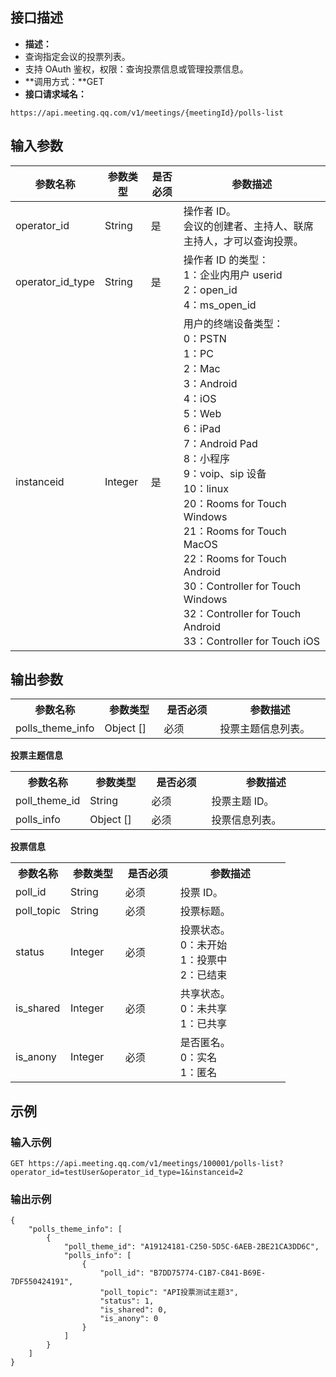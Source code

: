 ## 接口描述
- **描述：**
 - 查询指定会议的投票列表。
 - 支持 OAuth 鉴权，权限：查询投票信息或管理投票信息。
- **调用方式：**GET
- **接口请求域名：**
```plaintext
https://api.meeting.qq.com/v1/meetings/{meetingId}/polls-list
```



## 输入参数
| 参数名称 |  参数类型 |  是否必须 | 参数描述  |
| ------------ | ------------| ------------  | ------------ |
| operator_id|  String |  是 |  操作者 ID。<br/>会议的创建者、主持人、联席主持人，才可以查询投票。 |
| operator_id_type | String| 是 |  操作者 ID 的类型：<br/>1：企业内用户 userid<br/>2：open_id<br/>4：ms_open_id |
| instanceid| Integer | 是  |  用户的终端设备类型：<br>0：PSTN<br>1：PC<br>2：Mac<br>3：Android<br>4：iOS<br>5：Web<br>6：iPad<br>7：Android Pad<br>8：小程序<br>9：voip、sip 设备<br>10：linux<br>20：Rooms for Touch Windows<br>21：Rooms for Touch MacOS<br>22：Rooms for Touch Android<br>30：Controller for Touch Windows<br>32：Controller for Touch Android<br>33：Controller for Touch iOS |

## 输出参数
<table>
   <tr>
      <th width="20%" >参数名称	</td>
      <th width="20%" >参数类型</td>
      <th width="20%" >是否必须	</td>
      <th width="40%" >参数描述</td>
   </tr>
<tr>
<td>polls_theme_info</td>
<td>Object []</td>	
<td>必须</td>		
<td>投票主题信息列表。	</td>
   </tr>
</table>

**投票主题信息**
<table>
   <tr>
      <th width="20%" >参数名称	</td>
      <th width="20%" >参数类型</td>
      <th width="20%" >是否必须	</td>
      <th width="40%" >参数描述</td>
   </tr>
<tr>
<td>poll_theme_id</td>
<td>String</td>
<td>必须	</td>
<td>投票主题 ID。</td>
   </tr>
<tr>
<td>polls_info	</td>
<td>Object []</td>
<td>必须	</td>
<td>投票信息列表。</td>
   </tr>
</table>

**投票信息**
<table>
   <tr>
      <th width="20%" >参数名称	</td>
      <th width="20%" >参数类型</td>
      <th width="20%" >是否必须	</td>
      <th width="40%" >参数描述</td>
   </tr>
<tr>
<td>poll_id	</td>
<td>String</td>	
<td>必须</td>		
<td>投票 ID。</td>	 
</tr>
<tr>
<td>poll_topic</td>
<td>String</td>
<td>必须</td>
<td>	投票标题。 </td>  
</tr>
<tr>
<td>status</td>	
<td>Integer</td>
<td>必须</td>	
<td>投票状态。 <br>0：未开始 <br>1：投票中 <br>2：已结束  </td>  	
</tr>
<tr>
<td>is_shared</td>
<td>Integer</td>
<td>必须</td>	
<td>共享状态。 <br>0：未共享 <br>1：已共享  </td>  	
</tr>
<tr>
<td>is_anony	</td>
<td>Integer</td>
<td>必须</td>		
<td>是否匿名。 <br>0：实名 <br>1：匿名    </td> 
</tr>
</table>



## 示例
### 输入示例

```plaintext
GET https://api.meeting.qq.com/v1/meetings/100001/polls-list?operator_id=testUser&operator_id_type=1&instanceid=2
```


### 输出示例

```plaintext
{
    "polls_theme_info": [
        {
            "poll_theme_id": "A19124181-C250-5D5C-6AEB-2BE21CA3DD6C",
            "polls_info": [
                {
                    "poll_id": "B7DD75774-C1B7-C841-B69E-7DF550424191",
                    "poll_topic": "API投票测试主题3",
                    "status": 1,
                    "is_shared": 0,
                    "is_anony": 0
                }
            ]
        }
    ]
}
```

